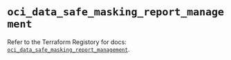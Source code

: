 # `oci_data_safe_masking_report_management`

Refer to the Terraform Registory for docs: [`oci_data_safe_masking_report_management`](https://registry.terraform.io/providers/oracle/oci/6.18.0/docs/resources/data_safe_masking_report_management).
